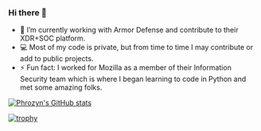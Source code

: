 ### Hi there 👋

- 🔭 I’m currently working with Armor Defense and contribute to their XDR+SOC platform.
- 💻 Most of my code is private, but from time to time I may contribute or add to public projects.
- ⚡ Fun fact: I worked for Mozilla as a member of their Information Security team which is where I began learning to code in Python and met some amazing folks.

[![Phrozyn's GitHub stats](https://github-readme-stats.vercel.app/api?username=Phrozyn&count_private=true&show_icons=true&theme=algolia)](https://github.com/anuraghazra/github-readme-stats)

[![trophy](https://github-profile-trophy.vercel.app/?username=Phrozyn&theme=onedark)](https://github.com/ryo-ma/github-profile-trophy)

<!--
**Phrozyn/Phrozyn** is a ✨ _special_ ✨ repository because its `README.md` (this file) appears on your GitHub profile.

Here are some ideas to get you started:

- 🔭 I’m currently working on ...
- 🌱 I’m currently learning ...
- 👯 I’m looking to collaborate on ...
- 🤔 I’m looking for help with ...
- 💬 Ask me about ...
- 📫 How to reach me: ...
- 😄 Pronouns: ...
- ⚡ Fun fact: ...
-->
